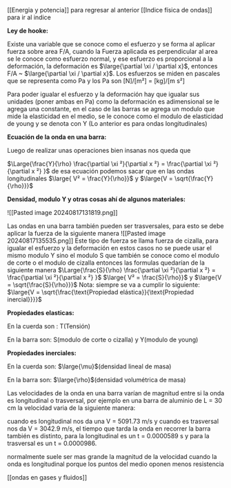 [[Energia y potencia]] para regresar al anterior
[[Indice física de ondas]] para ir al indice

<b>Ley de hooke:</b>

Existe una variable que se conoce como el esfuerzo y se forma al aplicar fuerza sobre 
area F/A, cuando la Fuerza aplicada es perpendicular al area se le conoce como 
esfuerzo normal, y ese esfuerzo es proporcional a la deformación, la deformación  es 
$\large{\partial \xi / \partial x}$, entonces F/A ~ $\large{\partial \xi / \partial x}$. Los esfuerzos se miden en pascales que se 
representa como Pa y los Pa son [N]/[m²] = [kg]/[m s²]

Para poder igualar el esfuerzo y la deformación hay que igualar sus unidades (poner 
ambas en Pa) como la deformación es adimensional se le agrega una constante, en el 
caso de las barras se agrega un modulo que mide la elasticidad en el medio, se le 
conoce como el modulo de elasticidad de young y se denota con Y (Lo anterior es 
para ondas longitudinales) 

<b>Ecuación de la onda en una barra:</b>

Luego de realizar unas operaciones bien insanas nos queda que 

$\Large{\frac{Y}{\rho} \frac{\partial \xi ²}{\partial x ²} = \frac{\partial \xi ²}{\partial x ²} }$  de esa ecuación podemos sacar que en las ondas longitudinales 
$\large{ V² = \frac{Y}{\rho}}$ y $\large{V = \sqrt{\frac{Y}{\rho}}}$ 

<b>Densidad, modulo Y y otras cosas ahí de algunos materiales:</b>

![[Pasted image 20240817131819.png]]

Las ondas en una barra también pueden ser trasversales, para esto se debe aplicar la 
fuerza de la siguiente manera 
![[Pasted image 20240817135535.png]]
Este tipo de fuerza se llama fuerza de cizalla, para igualar el esfuerzo y la 
deformación en estos casos no se puede usar el mismo modulo Y sino el modulo S 
que también se conoce como el modulo de corte o el modulo de cizalla entonces las 
formulas quedarían de la siguiente manera
$\Large{\frac{S}{\rho} \frac{\partial \xi ²}{\partial x ²} = \frac{\partial \xi ²}{\partial x ²} }$
 $\large{ V² = \frac{S}{\rho}}$ y $\large{V = \sqrt{\frac{S}{\rho}}}$ 
Nota: siempre se va a cumplir lo siguiente: $\large{V = \sqrt{\frac{\text{Propiedad elástica}}{\text{Propiedad inercial}}}}$  

<b>Propiedades elasticas:</b>

En la cuerda son : T(Tensión)

En la barra son: S(modulo de corte o cizalla) y Y(modulo de young)

<b>Propiedades inerciales:</b>

En la cuerda son: $\large{\mu}$(densidad lineal de masa)

En la barra son: $\large{\rho}$(densidad volumétrica de masa)

Las velocidades de la onda en una barra varían de magnitud entre si la onda es 
longitudinal o trasversal, por ejemplo en una barra de aluminio de L = 30 cm la 
velocidad varia de la siguiente manera:

cuando es longitudinal nos da una V = 5091.73 m/s y cuando es trasversal nos da V = 
3042.9 m/s, el tiempo que tarda la onda en recorrer la barra también es distinto, para 
la longitudinal es un t = 0.0000589 s y para la trasversal es un t = 0.0000986.

normalmente suele ser mas grande la magnitud de la velocidad cuando la onda es 
longitudinal porque los puntos del medio oponen menos resistencia 

[[ondas en gases y fluidos]]